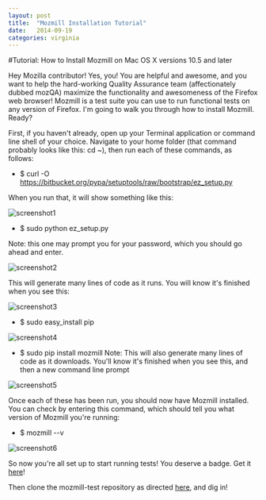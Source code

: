 ```yaml
---
layout: post
title:  "Mozmill Installation Tutorial"
date:   2014-09-19
categories: virginia
---
```


#Tutorial: How to Install Mozmill on Mac OS X versions 10.5 and later

Hey Mozilla contributor! Yes, you! You are helpful and awesome, and you want to help the hard-working Quality Assurance team (affectionately dubbed mozQA) maximize the functionality and awesomeness of the Firefox web browser! Mozmill is a test suite you can use to run functional tests on any version of Firefox. I'm going to walk you through how to install Mozmill. Ready?

First, if you haven't already, open up your Terminal application or command line shell of your choice. Navigate to your home folder (that command probably looks like this: cd ~), then run each of these commands, as follows:

* $ curl -O https://bitbucket.org/pypa/setuptools/raw/bootstrap/ez_setup.py

When you run that, it will show something like this:

![screenshot1](http://ascendproject.org/participants/portland/virginia/images/1curl.png)

* $ sudo python ez_setup.py

Note: this one may prompt you for your password, which you should go ahead and enter.

![screenshot2](http://ascendproject.org/participants/portland/virginia/images/2sudo_python_ez.png)

This will generate many lines of code as it runs. You will know it's finished when you see this:

![screenshot3](http://ascendproject.org/participants/portland/virginia/images/3sudo_python_finished.png)

* $ sudo easy_install pip

![screenshot4](http://ascendproject.org/participants/portland/virginia/images/4sudo_easy_install.png)

* $ sudo pip install mozmill
Note: This will also generate many lines of code as it downloads. You'll know it's finished when you see this, and then a new command line prompt

![screenshot5](http://ascendproject.org/participants/portland/virginia/images/5sudo_pip_install.png)

Once each of these has been run, you should now have Mozmill installed. You can check by entering this command, which should tell you what version of Mozmill you're running:

* $ mozmill --v

![screenshot6](http://ascendproject.org/participants/portland/virginia/images/6_mozmill__v.png)

So now you're all set up to start running tests! You deserve a badge. Get it [here](https://badges.mozilla.org/en-US/badges/claim/eacw3f)!

Then clone the mozmill-test repository as directed [here](https://developer.mozilla.org/en-US/docs/Mozilla/QA/Mozmill_tests#The_Mozmill-Test_repository), and dig in!